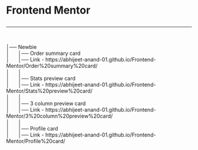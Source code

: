 <h1>Frontend Mentor<hr></h1><br>
│── Newbie<br>
│ &nbsp&nbsp&nbsp&nbsp │── Order summary card<br>
│ &nbsp&nbsp&nbsp&nbsp │── Link - https://abhijeet-anand-01.github.io/Frontend-Mentor/Order%20summary%20card/<br>
│ &nbsp&nbsp&nbsp&nbsp │<br>
│ &nbsp&nbsp&nbsp&nbsp │── Stats preview card<br>
│ &nbsp&nbsp&nbsp&nbsp │── Link - https://abhijeet-anand-01.github.io/Frontend-Mentor/Stats%20preview%20card/<br>
│ &nbsp&nbsp&nbsp&nbsp │<br>
│ &nbsp&nbsp&nbsp&nbsp │── 3 column preview card<br>
│ &nbsp&nbsp&nbsp&nbsp │── Link - https://abhijeet-anand-01.github.io/Frontend-Mentor/3%20column%20preview%20card/<br>
│ &nbsp&nbsp&nbsp&nbsp │<br>
│ &nbsp&nbsp&nbsp&nbsp │── Profile card<br>
│ &nbsp&nbsp&nbsp&nbsp │── Link - https://abhijeet-anand-01.github.io/Frontend-Mentor/Profile%20card/<br>
